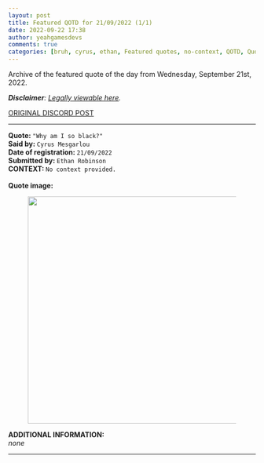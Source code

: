 ```yaml
---
layout: post
title: Featured QOTD for 21/09/2022 (1/1)
date: 2022-09-22 17:38
author: yeahgamesdevs
comments: true
categories: [bruh, cyrus, ethan, Featured quotes, no-context, QOTD, Quotes]
---
```

<!-- wp:paragraph -->
<p>Archive of the featured quote of the day from Wednesday, September 21st, 2022. </p>
<!-- /wp:paragraph -->

<!-- wp:paragraph -->
<p><em><strong>Disclaimer</strong>: <a href="https://yeaharchives.wordpress.com/2022/09/22/quote-disclaimer/">Legally viewable here</a>.</em><br><a href="https://cdn.discordapp.com/attachments/958100064079839303/964566123628609628/unknown.png"></a></p>
<!-- /wp:paragraph -->

<!-- wp:buttons {"layout":{"type":"flex","justifyContent":"left"}} -->
<div class="wp-block-buttons"><!-- wp:button {"textColor":"vivid-cyan-blue","align":"center","style":{"border":{"radius":"18px"}},"className":"is-style-fill"} -->
<div class="wp-block-button aligncenter is-style-fill"><a class="wp-block-button__link has-vivid-cyan-blue-color has-text-color wp-element-button" href="https://discord.com/channels/887052880782176266/958100064079839303/973369468476604466" style="border-radius:18px;">ORIGINAL DISCORD POST</a></div>
<!-- /wp:button --></div>
<!-- /wp:buttons -->

<!-- wp:separator {"align":"center","className":"is-style-wide"} -->
<hr class="wp-block-separator aligncenter has-alpha-channel-opacity is-style-wide" />
<!-- /wp:separator -->

<!-- wp:paragraph -->
<p><strong>Quote: </strong><code>"Why am I so black?"</code><br><strong>Said by: </strong><code>Cyrus Mesgarlou</code><br><strong>Date of registration: </strong><code>21/09/2022</code> <br><strong>Submitted by: </strong><code>Ethan Robinson</code><br><strong>CONTEXT: </strong><code>No context provided.<br></code><br><strong>Quote image:</strong></p>
<!-- /wp:paragraph -->

<!-- wp:image {"width":463,"height":463,"sizeSlug":"large","linkDestination":"none"} -->
<figure class="wp-block-image size-large is-resized"><img src="https://media.discordapp.net/attachments/962333139257155627/1022621895201411132/unknown.png" alt="" width="463" height="463" /></figure>
<!-- /wp:image -->

<!-- wp:paragraph -->
<p><strong>ADDITIONAL INFORMATION:</strong><br><em>none</em></p>
<!-- /wp:paragraph -->

<!-- wp:separator {"className":"is-style-wide"} -->
<hr class="wp-block-separator has-alpha-channel-opacity is-style-wide" />
<!-- /wp:separator -->
